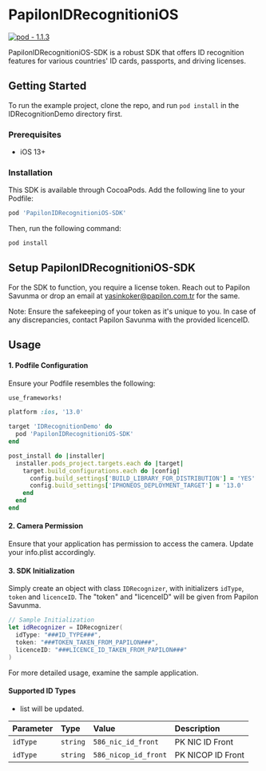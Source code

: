 # PapilonIDRecognitioniOS

[![pod - 1.1.3](https://img.shields.io/badge/pod-1.1.3-blue)](https://cocoapods.org/)

PapilonIDRecognitioniOS-SDK is a robust SDK that offers ID recognition features for various countries' ID cards, passports, and driving licenses.

## Getting Started

To run the example project, clone the repo, and run `pod install` in the IDRecognitionDemo directory first.

### Prerequisites

- iOS 13+

### Installation

This SDK is available through CocoaPods. Add the following line to your Podfile:

```ruby
pod 'PapilonIDRecognitioniOS-SDK'
```

Then, run the following command:

```ruby
pod install
```

## Setup PapilonIDRecognitioniOS-SDK

For the SDK to function, you require a license token. Reach out to Papilon Savunma or drop an email at yasinkoker@papilon.com.tr for the same.

Note: Ensure the safekeeping of your token as it's unique to you. In case of any discrepancies, contact Papilon Savunma with the provided licenceID.

## Usage

#### 1. Podfile Configuration

Ensure your Podfile resembles the following:

```ruby
use_frameworks!

platform :ios, '13.0'

target 'IDRecognitionDemo' do
  pod 'PapilonIDRecognitioniOS-SDK'
end

post_install do |installer|
  installer.pods_project.targets.each do |target|
    target.build_configurations.each do |config|
      config.build_settings['BUILD_LIBRARY_FOR_DISTRIBUTION'] = 'YES'
      config.build_settings['IPHONEOS_DEPLOYMENT_TARGET'] = '13.0'
    end
  end
end
```

#### 2. Camera Permission

Ensure that your application has permission to access the camera. Update your info.plist accordingly.

#### 3. SDK Initialization

Simply create an object with class `IDRecognizer`, with initializers `idType`, `token` and `licenceID`. The "token" and "licenceID" will be given from Papilon Savunma.

```swift
// Sample Initialization
let idRecognizer = IDRecognizer(
  idType: "###ID_TYPE###",
  token: "###TOKEN_TAKEN_FROM_PAPILON###",
  licenceID: "###LICENCE_ID_TAKEN_FROM_PAPILON###"
)
```

For more detailed usage, examine the sample application.

#### Supported ID Types

- list will be updated.

| Parameter | Type     | Value                | Description       |
| :-------- | :------- | :------------------- | :---------------- |
| `idType`  | `string` | `586_nic_id_front`   | PK NIC ID Front   |
| `idType`  | `string` | `586_nicop_id_front` | PK NICOP ID Front |
